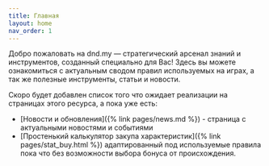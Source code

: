 ```yaml
---
title: Главная
layout: home
nav_order: 1
---
```


Добро пожаловать на dnd.my — стратегический арсенал знаний и инструментов, созданный специально для Вас! Здесь вы можете ознакомиться с актуальным сводом правил используемых на играх, а так же полезные инструменты, статьи и новости.

Скоро будет добавлен список того что ожидает реализации на страницах этого ресурса, а пока уже есть:

- [Новости и обновления]({% link pages/news.md %}) - страница с актуальными новостями и событиями
- [Простенький калькулятор закупа характеристик]({% link pages/stat_buy.html %}) адаптированный под используемые правила пока что без возможности выбора бонуса от происхождения.

